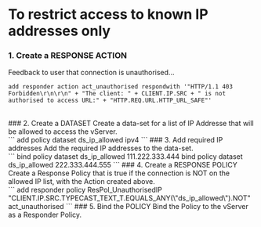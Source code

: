 # To restrict access to known IP addresses only

### 1. Create a RESPONSE ACTION
Feedback to user that connection is unauthorised...<br/>
```
add responder action act_unauthorised respondwith '"HTTP/1.1 403 Forbidden\r\n\r\n" + "The client: " + CLIENT.IP.SRC + " is not authorised to access URL:" + "HTTP.REQ.URL.HTTP_URL_SAFE"'
```
<br/>
### 2. Create a DATASET
Create a data-set for a list of IP Addresse that will be allowed to access the vServer.<br/>
```
add policy dataset ds_ip_allowed ipv4
```
### 3. Add required IP addresses
Add the required IP addresses to the data-set.<br/>
```
bind policy dataset ds_ip_allowed 111.222.333.444
bind policy dataset ds_ip_allowed 222.333.444.555
```
### 4. Create a RESPONSE POLICY
Create a Response Policy that is true if the connection is NOT on the allowed IP list, with the Action created above.<br/>
```
add responder policy ResPol_UnauthorisedIP "CLIENT.IP.SRC.TYPECAST_TEXT_T.EQUALS_ANY(\"ds_ip_allowed\").NOT" act_unauthorised
```
### 5. Bind the POLICY
Bind the Policy to the vServer as a Responder Policy.
